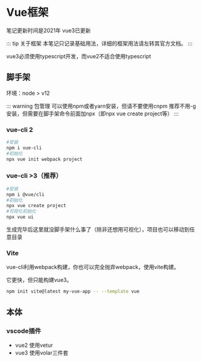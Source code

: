 # Vue框架

笔记更新时间是2021年  vue3已更新

::: tip 关于框架
本笔记只记录基础用法，详细的框架用法请左转其官方文档。
:::

vue3必须使用typescript开发，而vue2不适合使用typescript



## 脚手架

环境：node > v12

::: warning 包管理
可以使用npm或者yarn安装，但请不要使用cnpm
推荐不用-g安装，但需要在脚手架命令前面加npx（即npx vue create project等）
:::

### vue-cli 2

```bash
#安装
npm i vue-cli
#初始化
npx vue init webpack project
```

### vue-cli >3（推荐）

```bash
#安装
npm i @vue/cli
#初始化
npx vue create project
#可视化初始化
npx vue ui
```

生成完毕后这里就没脚手架什么事了（除非还想用可视化），项目也可以移动到任意目录

### Vite

vue-cli利用webpack构建，你也可以完全抛弃webpack，使用vite构建。

它更快，但只能构建vue3。

```bash
npm init vite@latest my-vue-app -- --template vue
```



## 本体

### vscode插件

- vue2 使用vetur
- vue3 使用volar三件套
